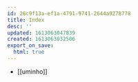```yaml
---
id: 26c9f13a-ef1a-4791-9741-2644a9278778
title: Index
desc: ''
updated: 1613063047839
created: 1613063032506
export_on_save:
  html: true
---
```


* [[uminho]]
